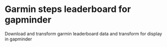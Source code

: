 # Garmin steps leaderboard for gapminder

Download and transform garmin leaderboard data and transform for display in gapminder

